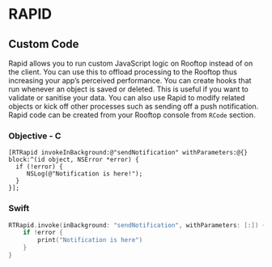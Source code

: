 # RAPID

## Custom Code

Rapid allows you to run custom JavaScript logic on Rooftop instead of on the client.
You can use this to offload processing to the Rooftop thus increasing your app’s perceived performance. You can create hooks that run whenever an object is saved or deleted. This is useful if you want to validate or sanitise your data. You can also use Rapid to modify related objects or kick off other processes such as sending off a push notification. Rapid code can be created from your Rooftop console from `RCode` section.

### Objective - C
```objc
[RTRapid invokeInBackground:@"sendNotification" withParameters:@{} block:^(id object, NSError *error) {
  if (!error) {
     NSLog(@"Notification is here!");
  }
}];
```

### Swift
```swift
RTRapid.invoke(inBackground: "sendNotification", withParameters: [:]) { (success, error) in
	if !error {
		print("Notification is here")
	}
}
```


